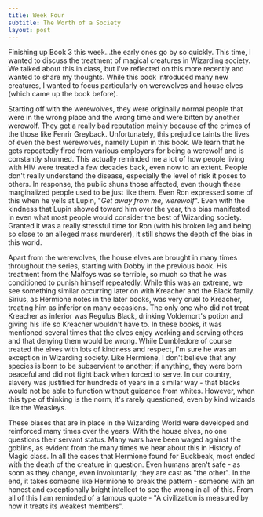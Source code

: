 ```yaml
---
title: Week Four
subtitle: The Worth of a Society
layout: post
---
```


Finishing up Book 3 this week...the early ones go by so quickly. This time, I wanted to discuss the treatment of magical creatures in Wizarding society. We talked about this in class, but I've reflected on this more recently and wanted to share my thoughts. While this book introduced many new creatures, I wanted to focus particularly on werewolves and house elves (which came up the book before). 

Starting off with the werewolves, they were originally normal people that were in the wrong place and the wrong time and were bitten by another werewolf. They get a really bad reputation mainly because of the crimes of the those like Fenrir Greyback. Unfortunately, this prejudice taints the lives of even the best werewolves, namely Lupin in this book. We learn that he gets repeatedly fired from various employers for being a werewolf and is constantly shunned. This actually reminded me a lot of how people living with HIV were treated a few decades back, even now to an extent. People don't really understand the disease, especially the level of risk it poses to others. In response, the public shuns those affected, even though these marginalized people used to be just like them.  Even Ron expressed some of this when he yells at Lupin, "*Get away from me, werewolf*". Even with the kindness that Lupin showed toward him over the year, this bias manifested in even what most people would consider the best of Wizarding society. Granted it was a really stressful time for Ron (with his broken leg and being so close to an alleged mass murderer), it still shows the depth of the bias in this world. 

Apart from the werewolves, the house elves are brought in many times throughout the series, starting with Dobby in the previous book. His treatment from the Malfoys was so terrible, so much so that he was conditioned to punish himself repeatedly. While this was an extreme, we see something similar occurring later on with Kreacher and the Black family. Sirius, as Hermione notes in the later books, was very cruel to Kreacher, treating him as inferior on many occasions. The only one who did not treat Kreacher as inferior was Regulus Black, drinking Voldemort's potion and giving his life so Kreacher wouldn't have to. In these books, it was mentioned several times that the elves enjoy working and serving others and that denying them would be wrong. While Dumbledore of course treated the elves with lots of kindness and respect, I'm sure he was an exception in Wizarding society. Like Hermione, I don't believe that any species is born to be subservient to another; if anything, they were born peaceful and did not fight back when forced to serve. In our country, slavery was justified for hundreds of years in a similar way - that blacks would not be able to function without guidance from whites. However, when this type of thinking is the norm, it's rarely questioned, even by kind wizards like the Weasleys. 

These biases that are in place in the Wizarding World were developed and reinforced many times over the years.  With the house elves, no one questions their servant status. Many wars have been waged against the goblins, as evident from the many times we hear about this in History of Magic class. In all the cases that Hermione found for Buckbeak, most ended with the death of the creature in question. Even humans aren't safe - as soon as they change, even involuntarily, they are cast as "the other". In the end, it takes someone like Hermione to break the pattern - someone with an honest and exceptionally bright intellect to see the wrong in all of this. From all of this I am reminded of a famous quote - "A civilization is measured by how it treats its weakest members".